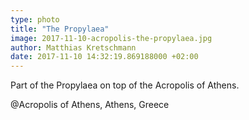 ```yaml
---
type: photo
title: "The Propylaea"
image: 2017-11-10-acropolis-the-propylaea.jpg
author: Matthias Kretschmann
date: 2017-11-10 14:32:19.869188000 +02:00
---
```


Part of the Propylaea on top of the Acropolis of Athens.

@Acropolis of Athens, Athens, Greece
